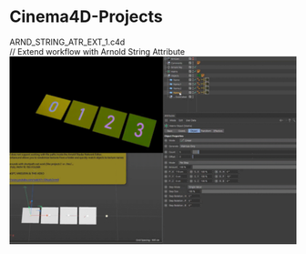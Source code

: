 # Cinema4D-Projects

ARND_STRING_ATR_EXT_1.c4d  
// Extend workflow with Arnold String Attribute
![preview](!ALL-PREVIEW/ARND_STRING_ATR_EXT_PREVIEW.gif)
